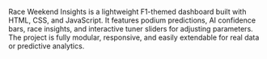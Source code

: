 Race Weekend Insights is a lightweight F1-themed dashboard built with HTML, CSS, and JavaScript. It features podium predictions, AI confidence bars, race insights, and interactive tuner sliders for adjusting parameters. The project is fully modular, responsive, and easily extendable for real data or predictive analytics.
